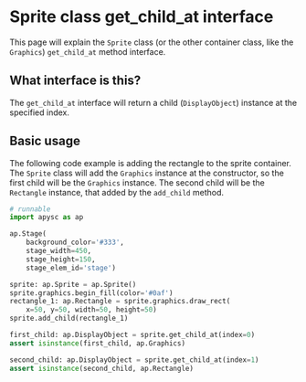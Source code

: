 # Sprite class get_child_at interface

This page will explain the `Sprite` class (or the other container class, like the `Graphics`) `get_child_at` method interface.

## What interface is this?

The `get_child_at` interface will return a child (`DisplayObject`) instance at the specified index.

## Basic usage

The following code example is adding the rectangle to the sprite container. The `Sprite` class will add the `Graphics` instance at the constructor, so the first child will be the `Graphics` instance. The second child will be the `Rectangle` instance, that added by the `add_child` method.

```py
# runnable
import apysc as ap

ap.Stage(
    background_color='#333',
    stage_width=450,
    stage_height=150,
    stage_elem_id='stage')

sprite: ap.Sprite = ap.Sprite()
sprite.graphics.begin_fill(color='#0af')
rectangle_1: ap.Rectangle = sprite.graphics.draw_rect(
    x=50, y=50, width=50, height=50)
sprite.add_child(rectangle_1)

first_child: ap.DisplayObject = sprite.get_child_at(index=0)
assert isinstance(first_child, ap.Graphics)

second_child: ap.DisplayObject = sprite.get_child_at(index=1)
assert isinstance(second_child, ap.Rectangle)
```
